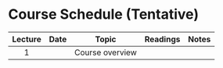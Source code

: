 # Course Schedule (Tentative)

Lecture | Date  | Topic | Readings | Notes  
:------:|:-----:|-------|----------|:------:
1       |       | Course overview  |  | 






